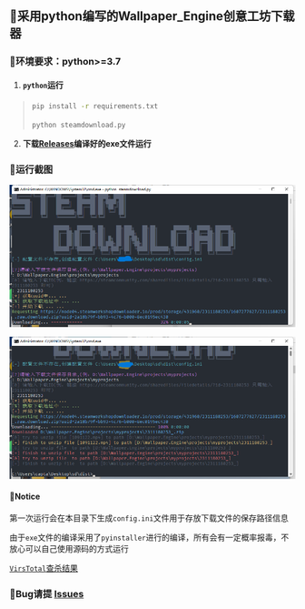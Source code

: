 ## 🚀采用python编写的Wallpaper_Engine创意工坊下载器

### 🐳环境要求：python>=3.7

1. #### **`python`运行**

> ```bash
> pip install -r requirements.txt
> 
> python steamdownload.py 
> ```

2. **下载[Releases](https://github.com/captain686/Wallpaper_Engine/releases)编译好的exe文件运行**

### 🙈运行截图

![](img/1.png)

![](img/2.png)

#### 🎈Notice

第一次运行会在本目录下生成`config.ini`文件用于存放下载文件的保存路径信息

由于`exe`文件的编译采用了`pyinstaller`进行的编译，所有会有一定概率报毒，不放心可以自己使用源码的方式运行

[`VirsTotal`查杀结果](https://www.virustotal.com/gui/file/103db211bc4a97d68de5967392666bd4f93f5a10376e7ed70246a5e420035343?nocache=1)

### 🦽Bug请提 [Issues](https://github.com/captain686/Wallpaper_Engine/issues)

